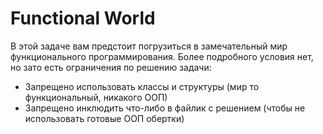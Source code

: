# Functional World

В этой задаче вам предстоит погрузиться в замечательный мир функционального программирования.
Более подробного условия нет, но зато есть ограничения по решению задачи:

- Запрещено использовать классы и структуры (мир то функциональный, никакого ООП)
- Запрещено инклюдить что-либо в файлик с решением (чтобы не использовать готовые ООП обертки)
